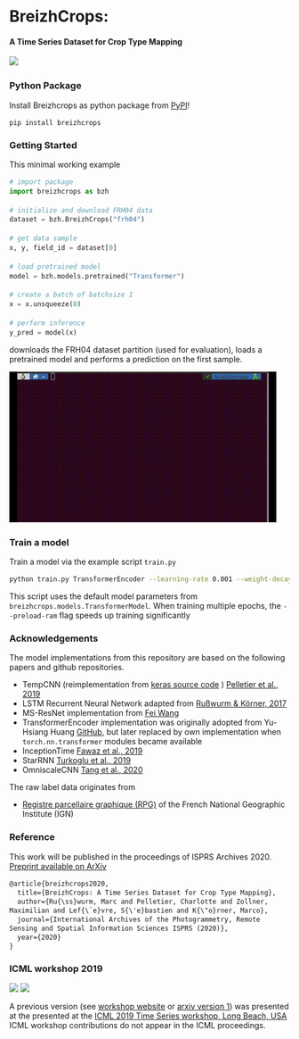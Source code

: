# BreizhCrops:
#### A Time Series Dataset for Crop Type Mapping

![](https://github.com/tum-lmf/breizhcrops/workflows/build-package/badge.svg)

### Python Package

Install Breizhcrops as python package from [PyPI](https://pypi.org/project/breizhcrops/)!

```
pip install breizhcrops
```

### Getting Started

This minimal working example
```python
# import package
import breizhcrops as bzh

# initialize and download FRH04 data
dataset = bzh.BreizhCrops("frh04")

# get data sample
x, y, field_id = dataset[0]

# load pretrained model
model = bzh.models.pretrained("Transformer")

# create a batch of batchsize 1
x = x.unsqueeze(0)

# perform inference
y_pred = model(x)
```
downloads the FRH04 dataset partition (used for evaluation), loads a pretrained model and performs a prediction on the first sample.


![mimimum working example](doc/breizhcrops_zsh_short.gif)

### Train a model

Train a model via the example script `train.py`
```bash
python train.py TransformerEncoder --learning-rate 0.001 --weight-decay 5e-08 --preload-ram
```

This script uses the default model parameters from `breizhcrops.models.TransformerModel`. 
When training multiple epochs, the `--preload-ram` flag speeds up training significantly 



### Acknowledgements

The model implementations from this repository are based on the following papers and github repositories.

* TempCNN (reimplementation from [keras source code](https://github.com/charlotte-pel/igarss2019-dl4sits) ) [Pelletier et al., 2019](https://www.mdpi.com/2072-4292/11/5/523)
* LSTM Recurrent Neural Network adapted from [Rußwurm & Körner, 2017](http://openaccess.thecvf.com/content_cvpr_2017_workshops/w18/html/Russwurm_Temporal_Vegetation_Modelling_CVPR_2017_paper.html)
* MS-ResNet implementation from [Fei Wang](https://github.com/geekfeiw/Multi-Scale-1D-ResNet)
* TransformerEncoder implementation was originally adopted from Yu-Hsiang Huang [GitHub](https://github.com/jadore801120/attention-is-all-you-need-pytorch), but later replaced by own implementation when `torch.nn.transformer` modules became available
* InceptionTime [Fawaz et al., 2019](https://arxiv.org/abs/1909.04939)
* StarRNN [Turkoglu et al., 2019](https://arxiv.org/abs/1911.11033)
* OmniscaleCNN [Tang et al., 2020](https://arxiv.org/abs/2002.10061)

The raw label data originates from  
* [Registre parcellaire graphique (RPG)](https://www.data.gouv.fr/fr/datasets/registre-parcellaire-graphique-rpg-contours-des-parcelles-et-ilots-culturaux-et-leur-groupe-de-cultures-majoritaire/) of the French National Geographic Institute (IGN)

### Reference

This work will be published in the proceedings of ISPRS Archives 2020. [Preprint available on ArXiv](https://arxiv.org/abs/1905.11893)
```
@article{breizhcrops2020,
  title={BreizhCrops: A Time Series Dataset for Crop Type Mapping},
  author={Ru{\ss}wurm, Marc and Pelletier, Charlotte and Zollner, Maximilian and Lef{\`e}vre, S{\'e}bastien and K{\"o}rner, Marco},
  journal={International Archives of the Photogrammetry, Remote Sensing and Spatial Information Sciences ISPRS (2020)},
  year={2020}
}
```

### ICML workshop 2019

<a href=https://arxiv.org/abs/1905.11893><img height=300px src=doc/paper.png /></a>
<a href="doc/poster.pdf"><img height=300px src=doc/poster.png /></a>

A previous version (see [workshop website](http://roseyu.com/time-series-workshop/submissions/2019/timeseries-ICML19_paper_34.pdf) or [arxiv version 1](https://arxiv.org/abs/1905.11893v1)) was presented at the
 presented at the [ICML 2019 Time Series workshop, Long Beach, USA](http://roseyu.com/time-series-workshop/)
ICML workshop contributions do not appear in the ICML proceedings.
